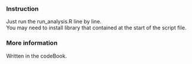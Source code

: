 
### Instruction  
Just run the run_analysis.R line by line.  
You may need to install library that contained at the start of the script file.  

### More information  
Written in the codeBook.  
